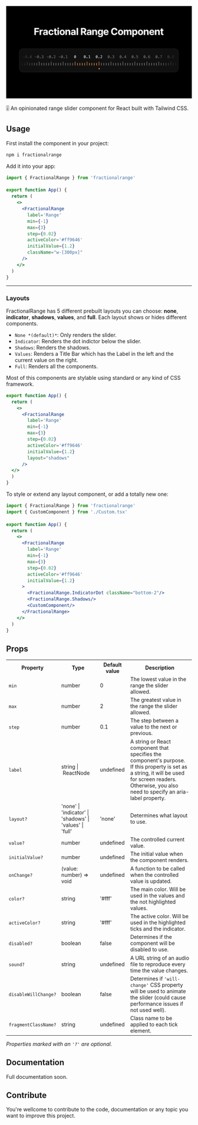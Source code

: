 <div align="left" >
  <img src="https://github.com/baccci/fractionalrange/blob/main/fractionalrange.png">
</div>

🎚️ An opinionated range slider component for React built with Tailwind CSS.

## Usage

First install the component in your project:

```bash
npm i fractionalrange
```

Add it into your app:

```jsx
import { FractionalRange } from 'fractionalrange'

export function App() {
  return (
    <>
      <FractionalRange
        label='Range'
        min={-1}
        max={3}
        step={0.02}
        activeColor='#ff9646'
        initialValue={1.2}
        className="w-[300px]"
      />
    </>
  )
}
```
---
### Layouts
FractionalRange has 5 different prebuilt layouts you can choose: **none**, **indicator**, **shadows**, **values**, and **full**. Each layout shows or hides different components.

- `None *(default)*`: Only renders the slider.
- `Indicator`: Renders the dot indictor below the slider.
- `Shadows`: Renders the shadows.
- `Values`: Renders a Title Bar which has the Label in the left and the current value on the right.
- `Full`: Renders all the components.

Most of this components are stylable using standard or any kind of CSS framework.

```jsx
export function App() {
  return (
    <>
      <FractionalRange
        label='Range'
        min={-1}
        max={3}
        step={0.02}
        activeColor='#ff9646'
        initialValue={1.2}
        layout="shadows"
      />
  </>
  )
}
```

To style or extend any layout component, or add a totally new one:

```jsx
import { FractionalRange } from 'fractionalrange'
import { CustomComponent } from './Custom.tsx'

export function App() {
  return (
    <>
      <FractionalRange
        label='Range'
        min={-1}
        max={3}
        step={0.02}
        activeColor='#ff9646'
        initialValue={1.2}
      >
        <FractionalRange.IndicatorDot className="bottom-2"/>
        <FractionalRange.Shadows/>
        <CustomComponent/>
      </FractionalRange>
    </>
  )
}
```

## Props

<table>
<tr>
  <th>Property</th>
  <th>Type</th>
  <th>Default value</th>
  <th>Description</th>
</tr>
<tr>
  <td><code>min</code></td>
  <td>number</td>
  <td>0</td>
  <td>The lowest value in the range the slider allowed.</td>
</tr>
<tr>
  <td><code>max</code></td>
  <td>number</td>
  <td>2</td>
  <td>The greatest value in the range the slider allowed.</td>
</tr>
<tr>
  <td><code>step</code></td>
  <td>number</td>
  <td>0.1</td>
  <td>The step between a value to the next or previous.</td>
</tr>
<tr>
  <td><code>label</code></td>
  <td>string | ReactNode</td>
  <td>undefined</td>
  <td>
    A string or React component that specifies the component's purpose. If this property is set as a string, it will be used for screen readers. Otherwise, you also need to specify an aria-label property.
  </td>
</tr>
<tr>
  <td><code>layout?</code></td>
  <td>'none' | 'indicator' | 'shadows' | 'values' | 'full'</td>
  <td>'none'</td>
  <td>
    Determines what layout to use.
  </td>
</tr>
<tr>
  <td><code>value?</code></td>
  <td>number</td>
  <td>undefined</td>
  <td>The controlled current value.</td>
</tr>
<tr>
  <td><code>initialValue?</code></td>
  <td>number</td>
  <td>undefined</td>
  <td>The initial value when the component renders.</td>
</tr>
<tr>
  <td><code>onChange?</code></td>
  <td>(value: number) => void</td>
  <td>undefined</td>
  <td>A function to be called when the controlled value is updated.</td>
</tr>
<tr>
  <td><code>color?</code></td>
  <td>string</td>
  <td>'#fff'</td>
  <td>
    The main color. Will be used in the values and the not highlighted values.
  </td>
</tr>
<tr>
  <td><code>activeColor?</code></td>
  <td>string</td>
  <td>'#fff'</td>
  <td>
    The active color. Will be used in the highlighted ticks and the indicator.
  </td>
</tr>
<tr>
  <td><code>disabled?</code></td>
  <td>boolean</td>
  <td>false</td>
  <td>
    Determines if the component will be disabled to use.
  </td>
</tr>
<tr>
  <td><code>sound?</code></td>
  <td>string</td>
  <td>undefined</td>
  <td>
    A URL string of an audio file to reproduce every time the value changes.
  </td>
</tr>
<tr>
  <td><code>disableWillChange?</code></td>
  <td>boolean</td>
  <td>false</td>
  <td>
    Determines if <code>'will-change'</code> CSS property will be used to animate the slider (could cause performance issues if not used well). 
  </td>
</tr>
<tr>
  <td><code>fragmentClassName?</code></td>
  <td>string</td>
  <td>undefined</td>
  <td>
    Class name to be applied to each tick element. 
  </td>
</tr>
</table>

*Properties marked with an `'?'` are optional.*

## Documentation
Full documentation soon.

## Contribute
You're wellcome to contribute to the code, documentation or any topic you want to improve this project.


